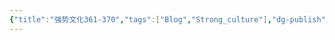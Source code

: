 ```yaml
---
{"title":"强势文化361-370","tags":["Blog","Strong_culture"],"dg-publish":true,"dg-note-icon":5,"permalink":"/🌓Interest_兴趣/Exalt 提升/强势文化/37强势文化361-370/","dgPassFrontmatter":true,"noteIcon":5,"created":"2024-09-19T10:56:56.337+08:00","updated":"2024-09-19T11:01:31.910+08:00"}
---
```



